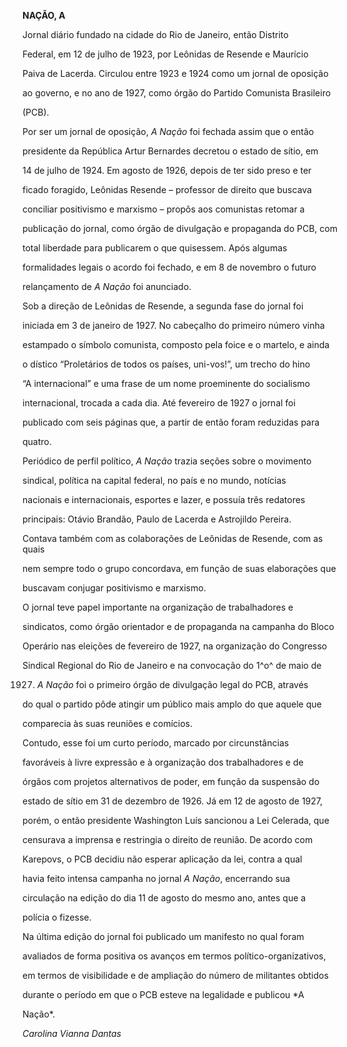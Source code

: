 **NAÇÃO, A**



Jornal diário fundado na cidade do Rio de Janeiro, então Distrito

Federal, em 12 de julho de 1923, por Leônidas de Resende e Maurício

Paiva de Lacerda. Circulou entre 1923 e 1924 como um jornal de oposição

ao governo, e no ano de 1927, como órgão do Partido Comunista Brasileiro

(PCB).



Por ser um jornal de oposição, *A Nação* foi fechada assim que o então

presidente da República Artur Bernardes decretou o estado de sítio, em

14 de julho de 1924. Em agosto de 1926, depois de ter sido preso e ter

ficado foragido, Leônidas Resende – professor de direito que buscava

conciliar positivismo e marxismo – propôs aos comunistas retomar a

publicação do jornal, como órgão de divulgação e propaganda do PCB, com

total liberdade para publicarem o que quisessem. Após algumas

formalidades legais o acordo foi fechado, e em 8 de novembro o futuro

relançamento de *A Nação* foi anunciado.



Sob a direção de Leônidas de Resende, a segunda fase do jornal foi

iniciada em 3 de janeiro de 1927. No cabeçalho do primeiro número vinha

estampado o símbolo comunista, composto pela foice e o martelo, e ainda

o dístico “Proletários de todos os países, uni-vos!”, um trecho do hino

“A internacional” e uma frase de um nome proeminente do socialismo

internacional, trocada a cada dia. Até fevereiro de 1927 o jornal foi

publicado com seis páginas que, a partir de então foram reduzidas para

quatro.



Periódico de perfil político, *A Nação* trazia seções sobre o movimento

sindical, política na capital federal, no país e no mundo, notícias

nacionais e internacionais, esportes e lazer, e possuía três redatores

principais: Otávio Brandão, Paulo de Lacerda e Astrojildo Pereira.

Contava também com as colaborações de Leônidas de Resende, com as quais

nem sempre todo o grupo concordava, em função de suas elaborações que

buscavam conjugar positivismo e marxismo.



O jornal teve papel importante na organização de trabalhadores e

sindicatos, como órgão orientador e de propaganda na campanha do Bloco

Operário nas eleições de fevereiro de 1927, na organização do Congresso

Sindical Regional do Rio de Janeiro e na convocação do 1^o^ de maio de

1927. *A Nação* foi o primeiro órgão de divulgação legal do PCB, através

do qual o partido pôde atingir um público mais amplo do que aquele que

comparecia às suas reuniões e comícios.



Contudo, esse foi um curto período, marcado por circunstâncias

favoráveis à livre expressão e à organização dos trabalhadores e de

órgãos com projetos alternativos de poder, em função da suspensão do

estado de sítio em 31 de dezembro de 1926. Já em 12 de agosto de 1927,

porém, o então presidente Washington Luís sancionou a Lei Celerada, que

censurava a imprensa e restringia o direito de reunião. De acordo com

Karepovs, o PCB decidiu não esperar aplicação da lei, contra a qual

havia feito intensa campanha no jornal *A Nação*, encerrando sua

circulação na edição do dia 11 de agosto do mesmo ano, antes que a

polícia o fizesse.



Na última edição do jornal foi publicado um manifesto no qual foram

avaliados de forma positiva os avanços em termos político-organizativos,

em termos de visibilidade e de ampliação do número de militantes obtidos

durante o período em que o PCB esteve na legalidade e publicou *A

Nação*.



*Carolina Vianna Dantas*



